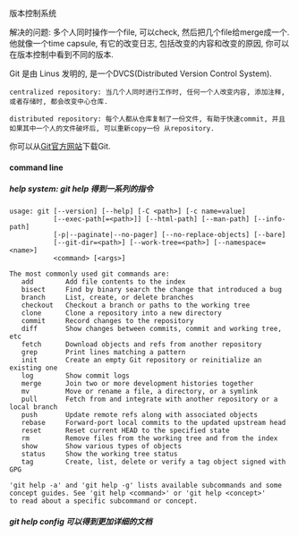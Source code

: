 版本控制系统  

解决的问题: 多个人同时操作一个file, 可以check, 然后把几个file给merge成一个.  
          他就像一个time capsule, 有它的改变日志, 包括改变的内容和改变的原因, 你可以在版本控制中看到不同的版本.  



Git 是由 Linus 发明的, 是一个DVCS(Distributed Version Control System).

`centralized repository: 当几个人同时进行工作时, 任何一个人改变内容, 添加注释, 或者存储时, 都会改变中心仓库.`  

`distributed repository: 每个人都从仓库复制了一份文件, 有助于快速commit, 并且如果其中一个人的文件破坏后, 可以重新copy一份
  从repository.`

你可以从[Git官方网站](http://git-scm.com/)下载Git.

#### command line

##### help system: git help  得到一系列的指令
    usage: git [--version] [--help] [-C <path>] [-c name=value]  
               [--exec-path[=<path>]] [--html-path] [--man-path] [--info-path]  
               [-p|--paginate|--no-pager] [--no-replace-objects] [--bare]  
               [--git-dir=<path>] [--work-tree=<path>] [--namespace=<name>]  
               <command> [<args>]  

    The most commonly used git commands are:  
       add        Add file contents to the index  
       bisect     Find by binary search the change that introduced a bug  
       branch     List, create, or delete branches  
       checkout   Checkout a branch or paths to the working tree  
       clone      Clone a repository into a new directory  
       commit     Record changes to the repository  
       diff       Show changes between commits, commit and working tree, etc  
       fetch      Download objects and refs from another repository  
       grep       Print lines matching a pattern  
       init       Create an empty Git repository or reinitialize an existing one  
       log        Show commit logs  
       merge      Join two or more development histories together  
       mv         Move or rename a file, a directory, or a symlink  
       pull       Fetch from and integrate with another repository or a local branch  
       push       Update remote refs along with associated objects  
       rebase     Forward-port local commits to the updated upstream head  
       reset      Reset current HEAD to the specified state  
       rm         Remove files from the working tree and from the index  
       show       Show various types of objects  
       status     Show the working tree status  
       tag        Create, list, delete or verify a tag object signed with GPG  

    'git help -a' and 'git help -g' lists available subcommands and some  
    concept guides. See 'git help <command>' or 'git help <concept>'  
    to read about a specific subcommand or concept.  

##### git help config  可以得到更加详细的文档
